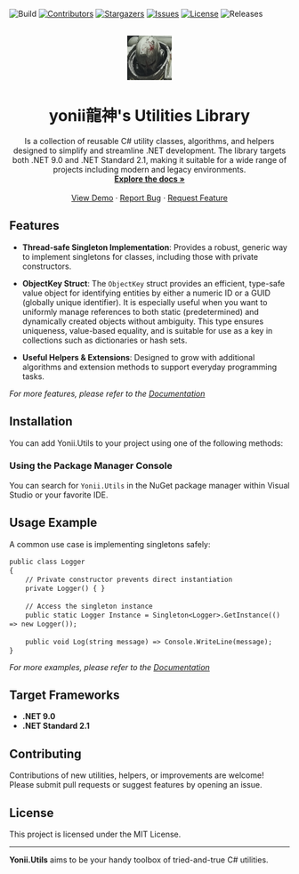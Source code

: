 ![Build][build-shield]
[![Contributors][contributors-shield]][contributors-url]
[![Stargazers][stars-shield]][stars-url]
[![Issues][issues-shield]][issues-url]
[![License][license-shield]][license-url]
![Releases][releases-shield]

<br />
<div align="center">
  <a href="https://github.com/DeviRyu/yonii.utils">
    <img src="images/logo.png" alt="Logo" width="80" height="80">
  </a>

  <h1 align="center">yonii龍神's Utilities Library</h1>

  <p align="center">
     Is a collection of reusable C# utility classes, algorithms, and helpers designed to simplify and streamline .NET development. The library targets both .NET 9.0 and .NET Standard 2.1, making it suitable for a wide range of projects including modern and legacy environments.
    <br />
    <a href="https://github.com/DeviRyu/yonii.utils"><strong>Explore the docs »</strong></a>
    <br />
    <br />
    <a href="https://github.com/DeviRyu/yonii.utils">View Demo</a>
    &middot;
    <a href="https://github.com/DeviRyu/yonii.utils/issues/new?labels=bug&template=bug-report---.md">Report Bug</a>
    &middot;
    <a href="https://github.com/DeviRyu/yonii.utils/issues/new?labels=enhancement&template=feature-request---.md">Request Feature</a>
  </p>
</div>

## Features

- **Thread-safe Singleton Implementation**: Provides a robust, generic way to implement singletons for classes, including those with private constructors.
- **ObjectKey Struct**: The `ObjectKey` struct provides an efficient, type-safe value object for identifying entities by either a numeric ID or a GUID (globally unique identifier). It is especially useful when you want to uniformly manage references to both static (predetermined) and dynamically created objects without ambiguity.
This type ensures uniqueness, value-based equality, and is suitable for use as a key in collections such as dictionaries or hash sets.

- **Useful Helpers & Extensions**: Designed to grow with additional algorithms and extension methods to support everyday programming tasks.

_For more features, please refer to the [Documentation](https://example.com)_

## Installation

You can add Yonii.Utils to your project using one of the following methods:

### Using the Package Manager Console
You can search for `Yonii.Utils` in the NuGet package manager within Visual Studio or your favorite IDE.


## Usage Example

A common use case is implementing singletons safely:

    public class Logger
    {
        // Private constructor prevents direct instantiation
        private Logger() { }

        // Access the singleton instance
        public static Logger Instance = Singleton<Logger>.GetInstance(() => new Logger());

        public void Log(string message) => Console.WriteLine(message);
    }

_For more examples, please refer to the [Documentation](https://example.com)_

## Target Frameworks

- **.NET 9.0**
- **.NET Standard 2.1**

## Contributing

Contributions of new utilities, helpers, or improvements are welcome! Please submit pull requests or suggest features by opening an issue.

## License

This project is licensed under the MIT License.

---

**Yonii.Utils** aims to be your handy toolbox of tried-and-true C# utilities.

<!-- MARKDOWN LINKS & IMAGES -->
[build-shield]: https://img.shields.io/github/actions/workflow/status/DeviRyu/yonii.utils/publish-to-nuget.yml?style=for-the-badge
[contributors-shield]: https://img.shields.io/github/contributors/DeviRyu/yonii.utils.svg?style=for-the-badge
[contributors-url]: https://github.com/DeviRyu/yonii.utils/graphs/contributors
[stars-shield]: https://img.shields.io/github/stars/DeviRyu/yonii.utils.svg?style=for-the-badge
[stars-url]: https://github.com/DeviRyu/yonii.utils/stargazers
[issues-shield]: https://img.shields.io/github/issues/DeviRyu/yonii.utils.svg?style=for-the-badge
[issues-url]: https://github.com/DeviRyu/yonii.utils/issues
[license-shield]: https://img.shields.io/github/license/DeviRyu/yonii.utils.svg?style=for-the-badge
[license-url]: https://github.com/DeviRyu/yonii.utils/blob/master/LICENSE.txt
[releases-shield]: https://img.shields.io/github/v/release/DevIryu/yonii.utils?display_name=tag&style=for-the-badge
